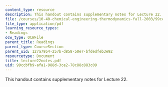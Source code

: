 ```yaml
---
content_type: resource
description: This handout contains supplementary notes for Lecture 22.
file: /courses/10-40-chemical-engineering-thermodynamics-fall-2003/99ccbfb9afa1988d3ce278c88c883c09_lecture22notes.pdf
file_type: application/pdf
learning_resource_types:
- Readings
ocw_type: OCWFile
parent_title: Readings
parent_type: CourseSection
parent_uid: 127a7954-257b-d858-50e7-bfdedfeb3e92
resourcetype: Document
title: lecture22notes.pdf
uid: 99ccbfb9-afa1-988d-3ce2-78c88c883c09
---
```

This handout contains supplementary notes for Lecture 22.

